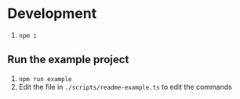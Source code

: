 # Development

1. `npm i`

## Run the example project

1. `npm run example`
2. Edit the file in `./scripts/readme-example.ts` to edit the commands
